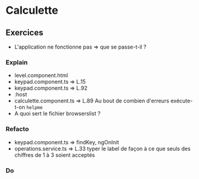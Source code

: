 # Calculette

## Exercices

- L'application ne fonctionne pas => que se passe-t-il ?

### Explain

- level.component.html
- keypad.component.ts => L.15
- keypad.component.ts => L.92
- :host
- calculette.component.ts => L.89 Au bout de combien d'erreurs exécute-t-on `helpme`
- A quoi sert le fichier browserslist ?

### Refacto

- keypad.component.ts => findKey, ngOnInit
- operations.service.ts => L.33 typer le label de façon à ce que seuls des chiffres de 1 à 3 soient acceptés

### Do

<missing-css-exercice>
